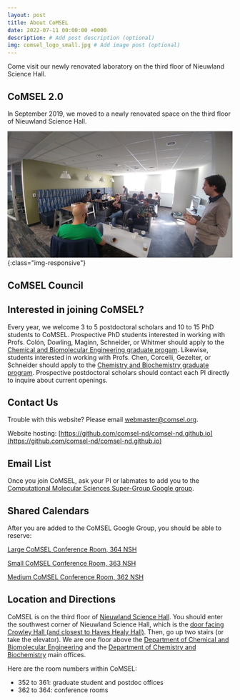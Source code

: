 ```yaml
---
layout: post
title: About CoMSEL
date: 2022-07-11 00:00:00 +0000
description: # Add post description (optional)
img: comsel_logo_small.jpg # Add image post (optional)
---
```

Come visit our newly renovated laboratory on the third floor of Nieuwland Science Hall.
<!--more-->

## CoMSEL 2.0

In September 2019, we moved to a newly renovated space on the third floor of Nieuwland Science Hall.

![image-title-here](/assets/img/coffee_social1_small.jpg){:class="img-responsive"}

## CoMSEL Council

## Interested in joining CoMSEL?

Every year, we welcome 3 to 5 postdoctoral scholars and 10 to 15 PhD students to CoMSEL. Prospective PhD students interested in working with Profs. Colón, Dowling, Maginn, Schneider, or Whitmer should apply to the [Chemical and Biomolecular Engineering graduate progam](https://cbe.nd.edu/graduate-program/admissions). Likewise, students interested in working with Profs. Chen, Corcelli, Gezelter, or Schneider should apply to the [Chemistry and Biochemistry graduate program](https://chemistry.nd.edu/graduate/). Prospective postdoctoral scholars should contact each PI directly to inquire about current openings. 

## Contact Us

Trouble with this website? Please email webmaster@comsel.org.

Website hosting: [https://github.com/comsel-nd/comsel-nd.github.io](https://github.com/comsel-nd/comsel-nd.github.io)

## Email List

Once you join CoMSEL, ask your PI or labmates to add you to the [Computational Molecular Sciences Super-Group Google group](https://groups.google.com/u/1/a/nd.edu/g/super-group-list). 

## Shared Calendars

After you are added to the CoMSEL Google Group, you should be able to reserve:

[Large CoMSEL Conference Room, 364 NSH](https://calendar.google.com/calendar/u/1?cid=bmQuZWR1X3A1MXNiNmZsaTg3OWlja3F1Mm5oZTNkZWdzQGdyb3VwLmNhbGVuZGFyLmdvb2dsZS5jb20)

[Small CoMSEL Conference Room, 363 NSH](https://calendar.google.com/calendar/u/1?cid=bmQuZWR1X3NxMDFvMml0dGxkYjUxcW12OXJtZ3ZqZXNnQGdyb3VwLmNhbGVuZGFyLmdvb2dsZS5jb20)

[Medium CoMSEL Conference Room, 362 NSH](https://calendar.google.com/calendar/u/1?cid=bmQuZWR1X2hib21qY2Y4cjNnbnM5NGpsZDNsczY2NnNzQGdyb3VwLmNhbGVuZGFyLmdvb2dsZS5jb20)

## Location and Directions

CoMSEL is on the third floor of [Nieuwland Science Hall](https://engineering.nd.edu/research-overview/facilities-and-resources/nieuwland-hall-of-science/). You should enter the southwest corner of Nieuwland Science Hall, which is the [door facing Crowley Hall (and closest to Hayes Healy Hall)](https://maps.app.goo.gl/ZRqSUNJgehjSa5w96). Then, go up two stairs (or take the elevator). We are one floor above the [Department of Chemical and Biomolecular Engineering](https://cbe.nd.edu/) and the [Department of Chemistry and Biochemistry](https://chemistry.nd.edu/) main offices.

Here are the room numbers within CoMSEL:
* 352 to 361: graduate student and postdoc offices
* 362 to 364: conference rooms
